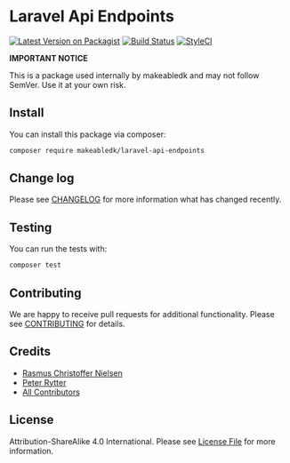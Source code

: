 
# Laravel Api Endpoints

[![Latest Version on Packagist](https://img.shields.io/packagist/v/makeabledk/laravel-api-endpoints.svg?style=flat-square)](https://packagist.org/packages/makeabledk/laravel-api-endpoints)
[![Build Status](https://img.shields.io/travis/makeabledk/laravel-api-endpoints/master.svg?style=flat-square)](https://travis-ci.org/makeabledk/laravel-api-endpoints)
[![StyleCI](https://styleci.io/repos/193651746/shield?branch=master)](https://styleci.io/repos/193651746)


**IMPORTANT NOTICE** 

This is a package used internally by makeabledk and may not follow SemVer. Use it at your own risk.


## Install

You can install this package via composer:

``` bash
composer require makeabledk/laravel-api-endpoints
```

## Change log

Please see [CHANGELOG](CHANGELOG.md) for more information what has changed recently.

## Testing

You can run the tests with:

```bash
composer test
```

## Contributing

We are happy to receive pull requests for additional functionality. Please see [CONTRIBUTING](CONTRIBUTING.md) for details.

## Credits

- [Rasmus Christoffer Nielsen](https://github.com/rasmuscnielsen)
- [Peter Rytter](https://github.com/pederytter)
- [All Contributors](../../contributors)

## License

Attribution-ShareAlike 4.0 International. Please see [License File](LICENSE.md) for more information.